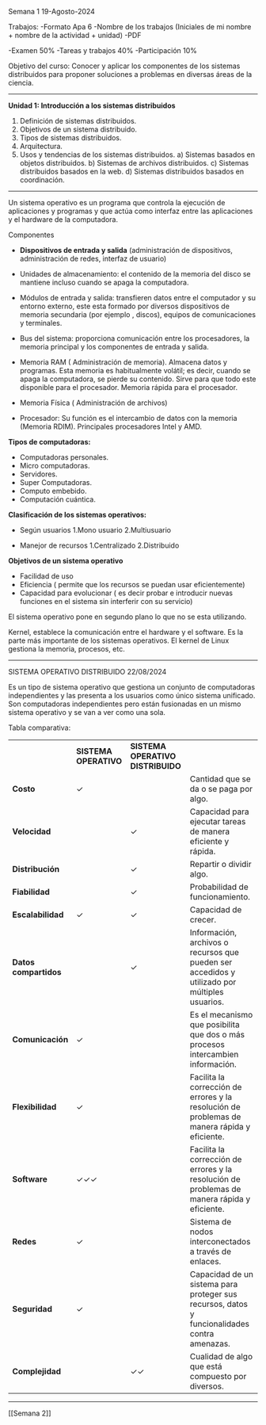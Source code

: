 Semana 1 19-Agosto-2024


Trabajos:
-Formato Apa 6
-Nombre de los trabajos (Iniciales de mi nombre + nombre de la actividad + unidad) 
-PDF

-Examen 50%
-Tareas y trabajos 40%
-Participación 10%


Objetivo del curso: Conocer y aplicar los componentes de los sistemas distribuidos para proponer soluciones a problemas en diversas áreas de la ciencia.

-------------------------------------------------------

**Unidad 1: Introducción a los sistemas distribuidos**

1. Definición de sistemas distribuidos.
2. Objetivos de un sistema distribuido.
3. Tipos de sistemas distribuidos.
4. Arquitectura.
5. Usos y tendencias de los sistemas distribuidos.
     a) Sistemas basados en objetos distribuidos.
     b) Sistemas de archivos distribuidos.
     c) Sistemas distribuidos basados en la web.
     d) Sistemas distribuidos basados en coordinación. 
    

--------------------------------------------------------------------------
Un sistema operativo es un programa que controla la ejecución de aplicaciones y programas y que actúa como interfaz entre las aplicaciones y el hardware de la computadora.

Componentes
- **Dispositivos de entrada y salida** (administración de dispositivos, administración de redes, interfaz de usuario)

- Unidades de almacenamiento: el contenido de la memoria del disco se mantiene incluso cuando se apaga la computadora.

- Módulos de entrada y salida: transfieren datos entre el computador y su entorno externo, este esta formado por diversos dispositivos de memoria secundaria (por ejemplo , discos), equipos de comunicaciones y terminales.

- Bus del sistema: proporciona comunicación entre los procesadores, la memoria principal y los componentes de entrada y salida. 

- Memoria RAM ( Administración  de memoria). Almacena datos y programas. Esta memoria es habitualmente volátil; es decir, cuando se apaga la computadora, se pierde su contenido. Sirve para que todo este disponible para el procesador. Memoria rápida para el procesador.

- Memoria Física ( Administración  de archivos)

- Procesador: Su función es el intercambio de datos con la memoria (Memoria RDIM). Principales procesadores Intel y AMD.



**Tipos de computadoras:**
- Computadoras personales.
- Micro computadoras.
- Servidores.
- Super Computadoras.
- Computo embebido.
- Computación cuántica.

**Clasificación de los sistemas operativos:**
- Según usuarios
1.Mono usuario
2.Multiusuario

- Manejor de recursos
1.Centralizado 
2.Distribuido

**Objetivos de un sistema operativo**
- Facilidad de uso
- Eficiencia ( permite que los recursos se puedan usar eficientemente)
- Capacidad para evolucionar ( es decir probar e introducir nuevas funciones en el sistema sin interferir con su servicio)

El sistema operativo pone en segundo plano lo que no se esta utilizando.

Kernel, establece la comunicación entre el hardware y el software. Es la parte más importante de los sistemas operativos.
El kernel de Linux gestiona la memoria, procesos, etc.

--------------------------------------------------------------------------

SISTEMA OPERATIVO DISTRIBUIDO                                                                                22/08/2024

Es un tipo de sistema operativo que gestiona un conjunto de computadoras independientes y las presenta a los usuarios como único sistema unificado.
Son computadoras independientes pero están fusionadas en un mismo sistema operativo y se van a ver como una sola.

Tabla comparativa:

|                       |                       |                                   |                                                                                               |
| --------------------- | --------------------- | --------------------------------- | --------------------------------------------------------------------------------------------- |
|                       | **SISTEMA OPERATIVO** | **SISTEMA OPERATIVO DISTRIBUIDO** |                                                                                               |
| **Costo**             | ✓                     |                                   | Cantidad que se da o se paga por algo.                                                        |
| **Velocidad**         |                       | ✓                                 | Capacidad para ejecutar tareas de manera eficiente y rápida.                                  |
| **Distribución**      |                       | ✓                                 | Repartir o dividir algo.                                                                      |
| **Fiabilidad**        |                       | ✓                                 | Probabilidad de funcionamiento.                                                               |
| **Escalabilidad**     | ✓                     | ✓                                 | Capacidad de crecer.                                                                          |
| **Datos compartidos** |                       | ✓                                 | Información, archivos o recursos que pueden ser accedidos y utilizado por múltiples usuarios. |
| **Comunicación**      | ✓                     |                                   | Es el mecanismo que posibilita que dos o más procesos intercambien información.               |
| **Flexibilidad**      | ✓                     |                                   | Facilita la corrección de errores y la resolución de problemas de manera rápida y eficiente.  |
| **Software**          | ✓✓✓                   |                                   | Facilita la corrección de errores y la resolución de problemas de manera rápida y eficiente.  |
| **Redes**             | ✓                     |                                   | Sistema de nodos interconectados a través de enlaces.                                         |
| **Seguridad**         | ✓                     |                                   | Capacidad de un sistema para proteger sus recursos, datos y funcionalidades contra amenazas.  |
| **Complejidad**       |                       | ✓✓                                | Cualidad de algo que está compuesto por diversos.                                             |

--------------------------------------------------------------------------
[[Semana 2]]


